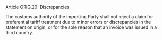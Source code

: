 Article ORIG.20: Discrepancies

The customs authority of the importing Party shall not reject a claim for preferential tariff treatment due to minor errors or discrepancies in the statement on origin, or for the sole reason that an invoice was issued in a third country.